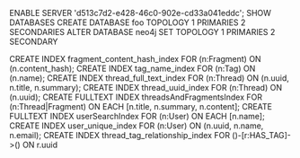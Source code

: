 ENABLE SERVER 'd513c7d2-e428-46c0-902e-cd33a041eddc';
SHOW DATABASES
CREATE DATABASE foo TOPOLOGY 1 PRIMARIES 2 SECONDARIES
ALTER DATABASE neo4j SET TOPOLOGY 1 PRIMARIES 2 SECONDARY



CREATE INDEX fragment_content_hash_index FOR (n:Fragment) ON (n.content_hash);
CREATE INDEX tag_name_index FOR (n:Tag) ON (n.name);
CREATE INDEX thread_full_text_index FOR (n:Thread) ON (n.uuid, n.title, n.summary);
CREATE INDEX thread_uuid_index FOR (n:Thread) ON (n.uuid);
CREATE FULLTEXT INDEX threadsAndFragmentsIndex FOR (n:Thread|Fragment) ON EACH [n.title, n.summary, n.content];
CREATE FULLTEXT INDEX userSearchIndex FOR (n:User) ON EACH [n.name];
CREATE INDEX user_unique_index FOR (n:User) ON (n.uuid, n.name, n.email);
CREATE INDEX thread_tag_relationship_index FOR ()-[r:HAS_TAG]->() ON r.uuid

